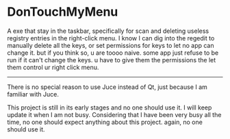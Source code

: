 ﻿# DonTouchMyMenu
A exe that stay in the taskbar, specifically for scan and deleting useless registry entries in the right-click menu.
I know I can dig into the regedit to manually delete all the keys, or set permissions for keys to let no app can change it. but if you think so, u are toooo naive. some app just refuse to be run if it can't change the keys. u have to give them the permissions the let them control ur right click menu.

---

There is no special reason to use Juce instead of Qt, just because I am familiar with Juce.

This project is still in its early stages and no one should use it. I will keep update it when I am not busy. Considering that I have been very busy all the time, no one should expect anything about this project. again, no one should use it.